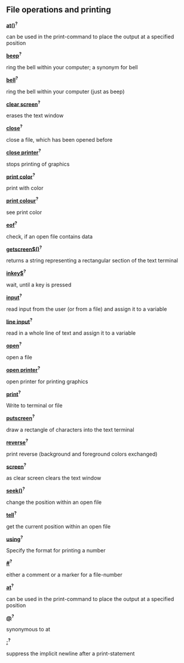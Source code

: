 ## File operations and printing

[**at()**]()<sup>**?**</sup>

can be used in the print-command to place the output at a specified position

[**beep**]()<sup>**?**</sup>

ring the bell within your computer; a synonym for bell

[**bell**]()<sup>**?**</sup>

ring the bell within your computer (just as beep)

[**clear screen**]()<sup>**?**</sup>

erases the text window

[**close**]()<sup>**?**</sup>

close a file, which has been opened before

[**close printer**]()<sup>**?**</sup>

stops printing of graphics

[**print color**]()<sup>**?**</sup>

print with color

[**print colour**]()<sup>**?**</sup>

see print color

[**eof**]()<sup>**?**</sup>

check, if an open file contains data

[**getscreen$()**]()<sup>**?**</sup>

returns a string representing a rectangular section of the text terminal

[**inkey$**]()<sup>**?**</sup>

wait, until a key is pressed

[**input**]()<sup>**?**</sup>

read input from the user (or from a file) and assign it to a variable

[**line input**]()<sup>**?**</sup>

read in a whole line of text and assign it to a variable

[**open**]()<sup>**?**</sup>

open a file

[**open printer**]()<sup>**?**</sup>

open printer for printing graphics

[**print**]()<sup>**?**</sup>

Write to terminal or file

[**putscreen**]()<sup>**?**</sup>

draw a rectangle of characters into the text terminal

[**reverse**]()<sup>**?**</sup>

print reverse (background and foreground colors exchanged)

[**screen**]()<sup>**?**</sup>

as clear screen clears the text window

[**seek()**]()<sup>**?**</sup>

change the position within an open file

[**tell**]()<sup>**?**</sup>

get the current position within an open file

[**using**]()<sup>**?**</sup>

Specify the format for printing a number

[**\#**]()<sup>**?**</sup>

either a comment or a marker for a file-number

[**at**]()<sup>**?**</sup>

can be used in the print-command to place the output at a specified position

[**\@**]()<sup>**?**</sup>

synonymous to at

[**\;**]()<sup>**?**</sup>

suppress the implicit newline after a print-statement
